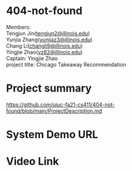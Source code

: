 404-not-found
====================================
Members:<br>
  Tengjun Jin(tengjun2@illinois.edu) <br>
  Yunjia Zhang(yunjiaz3@illinois.edu)<br>
  Chang Li(changli9@illinois.edu)<br>
  Yingjie Zhao(yz82@illinois.edu)<br>
Captain: Yingjie Zhao <br>
project title: Chicago Takeaway Recommendation

Project summary
================================
https://github.com/uiuc-fa21-cs411/404-not-found/blob/main/ProjectDescription.md

System Demo URL
=============================

Video Link
================================

    
